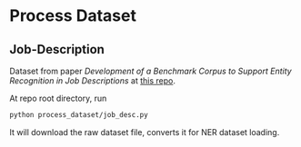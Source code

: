 # Process Dataset



## Job-Description 

Dataset from paper *Development of a Benchmark Corpus to Support Entity Recognition in Job Descriptions* at [this repo](https://github.com/acp19tag/skill-extraction-dataset/tree/main). 



 At repo root directory, run 

```bash
python process_dataset/job_desc.py
```

It will download the raw dataset file, converts it for NER dataset loading. 



